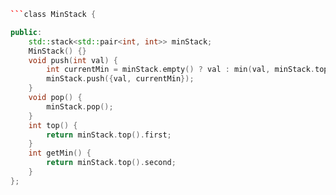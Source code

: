 ```c++
```class MinStack {

public:
    std::stack<std::pair<int, int>> minStack;
    MinStack() {}
    void push(int val) {
        int currentMin = minStack.empty() ? val : min(val, minStack.top().second);
        minStack.push({val, currentMin});
    }
    void pop() {
        minStack.pop();
    }
    int top() {
        return minStack.top().first;
    } 
    int getMin() {
        return minStack.top().second;
    }
};